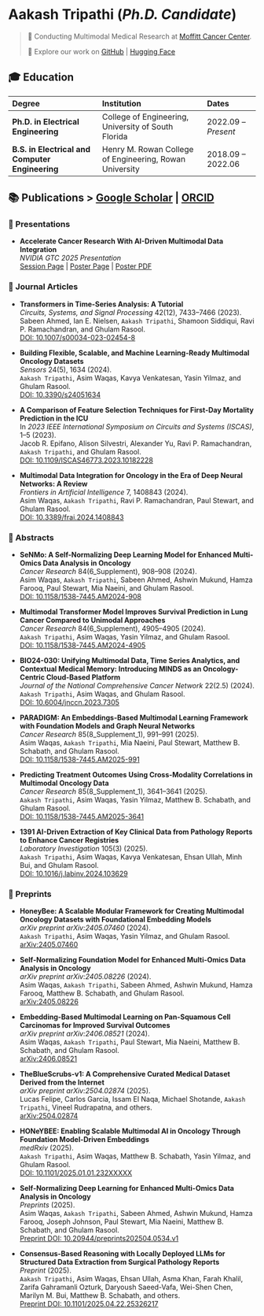 # Aakash Tripathi (*Ph.D. Candidate*)

> 🔬 Conducting Multimodal Medical Research at [Moffitt Cancer Center](https://lab.moffitt.org/Rasool/).
> 
> 📂 Explore our work on [GitHub](https://github.com/lab-rasool) | [Hugging Face](https://huggingface.co/Lab-Rasool)

## 🎓 Education

| Degree | Institution | Dates |
|:---|:---|:---|
| **Ph.D. in Electrical Engineering** | College of Engineering, University of South Florida | 2022.09 – *Present* |
| **B.S. in Electrical and Computer Engineering** | Henry M. Rowan College of Engineering, Rowan University | 2018.09 – 2022.06 |

## 📚 Publications >  [Google Scholar](https://scholar.google.com/citations?user=7X57fGgAAAAJ&hl=en) | [ORCID](https://orcid.org/0000-0001-7231-0487)

### 🎤 Presentations

- **Accelerate Cancer Research With AI-Driven Multimodal Data Integration**  
  *NVIDIA GTC 2025 Presentation*  
  [Session Page](https://www.nvidia.com/gtc/session-catalog/?tab.catalogallsessionstab=16566177511100015Kus&search.sessiontype=option_1614028619420#/session/1734302448222001uamP) | [Poster Page](https://www.nvidia.com/gtc/posters/?regcode=no-ncid&ncid=no-ncid#/session/1734302448222001uamP) | [Poster PDF](https://static.rainfocus.com/nvidia/gtcs25/sess/1734302448222001uamP/poster/P74176-Accelerate%20Cancer%20Research%20With%20AI-Driven%20Multimodal%20Data%20Integration_1742357548522001hXfL.pdf)

### 📝 Journal Articles

- **Transformers in Time-Series Analysis: A Tutorial**  
  *Circuits, Systems, and Signal Processing* 42(12), 7433–7466 (2023).  
  Sabeen Ahmed, Ian E. Nielsen, ``Aakash Tripathi``, Shamoon Siddiqui, Ravi P. Ramachandran, and Ghulam Rasool.  
  [DOI: 10.1007/s00034-023-02454-8](https://doi.org/10.1007/s00034-023-02454-8)

- **Building Flexible, Scalable, and Machine Learning-Ready Multimodal Oncology Datasets**  
  *Sensors* 24(5), 1634 (2024).  
  ``Aakash Tripathi``, Asim Waqas, Kavya Venkatesan, Yasin Yilmaz, and Ghulam Rasool.  
  [DOI: 10.3390/s24051634](https://doi.org/10.3390/s24051634)

- **A Comparison of Feature Selection Techniques for First-Day Mortality Prediction in the ICU**  
  In *2023 IEEE International Symposium on Circuits and Systems (ISCAS)*, 1–5 (2023).  
  Jacob R. Epifano, Alison Silvestri, Alexander Yu, Ravi P. Ramachandran, ``Aakash Tripathi``, and Ghulam Rasool.  
  [DOI: 10.1109/ISCAS46773.2023.10182228](https://doi.org/10.1109/ISCAS46773.2023.10182228)

- **Multimodal Data Integration for Oncology in the Era of Deep Neural Networks: A Review**  
  *Frontiers in Artificial Intelligence* 7, 1408843 (2024).  
  Asim Waqas, ``Aakash Tripathi``, Ravi P. Ramachandran, Paul Stewart, and Ghulam Rasool.  
  [DOI: 10.3389/frai.2024.1408843](https://doi.org/10.3389/frai.2024.1408843)

### 🧩 Abstracts

- **SeNMo: A Self-Normalizing Deep Learning Model for Enhanced Multi-Omics Data Analysis in Oncology**  
  *Cancer Research* 84(6_Supplement), 908–908 (2024).  
  Asim Waqas, ``Aakash Tripathi``, Sabeen Ahmed, Ashwin Mukund, Hamza Farooq, Paul Stewart, Mia Naeini, and Ghulam Rasool.  
  [DOI: 10.1158/1538-7445.AM2024-908](https://doi.org/10.1158/1538-7445.AM2024-908)

- **Multimodal Transformer Model Improves Survival Prediction in Lung Cancer Compared to Unimodal Approaches**  
  *Cancer Research* 84(6_Supplement), 4905–4905 (2024).  
  ``Aakash Tripathi``, Asim Waqas, Yasin Yilmaz, and Ghulam Rasool.  
  [DOI: 10.1158/1538-7445.AM2024-4905](https://doi.org/10.1158/1538-7445.AM2024-4905)

- **BIO24-030: Unifying Multimodal Data, Time Series Analytics, and Contextual Medical Memory: Introducing MINDS as an Oncology-Centric Cloud-Based Platform**  
  *Journal of the National Comprehensive Cancer Network* 22(2.5) (2024).  
  ``Aakash Tripathi``, Asim Waqas, and Ghulam Rasool.  
  [DOI: 10.6004/jnccn.2023.7305](https://doi.org/10.6004/jnccn.2023.7305)

- **PARADIGM: An Embeddings-Based Multimodal Learning Framework with Foundation Models and Graph Neural Networks**  
  *Cancer Research* 85(8_Supplement_1), 991–991 (2025).  
  Asim Waqas, ``Aakash Tripathi``, Mia Naeini, Paul Stewart, Matthew B. Schabath, and Ghulam Rasool.  
  [DOI: 10.1158/1538-7445.AM2025-991](https://doi.org/10.1158/1538-7445.AM2025-991)

- **Predicting Treatment Outcomes Using Cross-Modality Correlations in Multimodal Oncology Data**  
  *Cancer Research* 85(8_Supplement_1), 3641–3641 (2025).  
  ``Aakash Tripathi``, Asim Waqas, Yasin Yilmaz, Matthew B. Schabath, and Ghulam Rasool.  
  [DOI: 10.1158/1538-7445.AM2025-3641](https://doi.org/10.1158/1538-7445.AM2025-3641)

- **1391 AI-Driven Extraction of Key Clinical Data from Pathology Reports to Enhance Cancer Registries**  
  *Laboratory Investigation* 105(3) (2025).  
  ``Aakash Tripathi``, Asim Waqas, Kavya Venkatesan, Ehsan Ullah, Minh Bui, and Ghulam Rasool.  
  [DOI: 10.1016/j.labinv.2024.103629](https://doi.org/10.1016/j.labinv.2024.103629)

### 🧪 Preprints

- **HoneyBee: A Scalable Modular Framework for Creating Multimodal Oncology Datasets with Foundational Embedding Models**  
  *arXiv preprint arXiv:2405.07460* (2024).  
  ``Aakash Tripathi``, Asim Waqas, Yasin Yilmaz, and Ghulam Rasool.  
  [arXiv:2405.07460](https://arxiv.org/abs/2405.07460)

- **Self-Normalizing Foundation Model for Enhanced Multi-Omics Data Analysis in Oncology**  
  *arXiv preprint arXiv:2405.08226* (2024).  
  Asim Waqas, ``Aakash Tripathi``, Sabeen Ahmed, Ashwin Mukund, Hamza Farooq, Matthew B. Schabath, and Ghulam Rasool.  
  [arXiv:2405.08226](https://arxiv.org/abs/2405.08226)

- **Embedding-Based Multimodal Learning on Pan-Squamous Cell Carcinomas for Improved Survival Outcomes**  
  *arXiv preprint arXiv:2406.08521* (2024).  
  Asim Waqas, ``Aakash Tripathi``, Paul Stewart, Mia Naeini, Matthew B. Schabath, and Ghulam Rasool.  
  [arXiv:2406.08521](https://arxiv.org/abs/2406.08521)

- **TheBlueScrubs-v1: A Comprehensive Curated Medical Dataset Derived from the Internet**  
  *arXiv preprint arXiv:2504.02874* (2025).  
  Lucas Felipe, Carlos Garcia, Issam El Naqa, Michael Shotande, ``Aakash Tripathi``, Vineel Rudrapatna, and others.  
  [arXiv:2504.02874](https://arxiv.org/abs/2504.02874)

- **HONeYBEE: Enabling Scalable Multimodal AI in Oncology Through Foundation Model-Driven Embeddings**  
  *medRxiv* (2025).  
  ``Aakash Tripathi``, Asim Waqas, Matthew B. Schabath, Yasin Yilmaz, and Ghulam Rasool.  
  [DOI: 10.1101/2025.01.01.232XXXXX](https://doi.org/10.1101/2025.01.01.232XXXXX)

- **Self-Normalizing Deep Learning for Enhanced Multi-Omics Data Analysis in Oncology**  
  *Preprints* (2025).  
  Asim Waqas, ``Aakash Tripathi``, Sabeen Ahmed, Ashwin Mukund, Hamza Farooq, Joseph Johnson, Paul Stewart, Mia Naeini, Matthew B. Schabath, and Ghulam Rasool.  
  [Preprint DOI: 10.20944/preprints202504.0534.v1](https://doi.org/10.20944/preprints202504.0534.v1)

- **Consensus-Based Reasoning with Locally Deployed LLMs for Structured Data Extraction from Surgical Pathology Reports**  
  *Preprint* (2025).  
  ``Aakash Tripathi``, Asim Waqas, Ehsan Ullah, Asma Khan, Farah Khalil, Zarifa Gahramanli Ozturk, Daryoush Saeed-Vafa, Wei-Shen Chen, Marilyn M. Bui, Matthew B. Schabath, and others.  
  [Preprint DOI: 10.1101/2025.04.22.25326217](https://doi.org/10.1101/2025.04.22.25326217)
